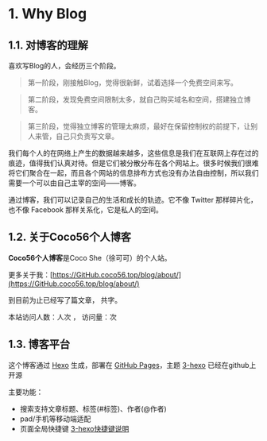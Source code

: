 # 1. Why Blog
## 1.1. 对博客的理解
喜欢写Blog的人，会经历三个阶段。
>第一阶段，刚接触Blog，觉得很新鲜，试着选择一个免费空间来写。

>第二阶段，发现免费空间限制太多，就自己购买域名和空间，搭建独立博客。

>第三阶段，觉得独立博客的管理太麻烦，最好在保留控制权的前提下，让别人来管，自己只负责写文章。

我们每个人的在网络上产生的数据越来越多，这些信息是我们在互联网上存在过的痕迹，值得我们认真对待。但是它们被分散分布在各个网站上。很多时候我们很难将它们聚合在一起，而且各个网站的信息排布方式也没有办法自由控制，所以我们需要一个可以由自己主宰的空间——博客。

通过博客，我们可以记录自己的生活和成长的轨迹。它不像 Twitter 那样碎片化，也不像 Facebook 那样关系化，它是私人的空间。

## 1.2. 关于Coco56个人博客
**Coco56个人博客**是Coco She（徐可可）的个人站。

更多关于我：[https://GitHub.coco56.top/blog/about/](https://GitHub.coco56.top/blog/about/)

到目前为止已经写了<code class="article_number"></code>篇文章， 共<code class="site_word_count"></code>字。

本站访问人数：<code class="site_uv"></code>人次 ， 访问量：<code class="site_pv"></code>次

## 1.3. 博客平台
这个博客通过 [Hexo](https://hexo.io/) 生成，部署在 [GitHub Pages](https://pages.github.com/)，主题 [3-hexo](https://github.com/yelog/hexo-theme-3-hexo) 已经在github上开源

主要功能：
- 搜索支持文章标题、标签(#标签)、作者(@作者)
- pad/手机等移动端适配
- 页面全局快捷键 <a href='http://yelog.org/2017/03/24/3-hexo-shortcuts/'>3-hexo快捷键说明</a>